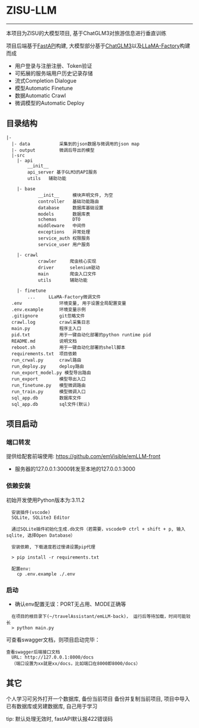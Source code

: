 # ZISU-LLM

---

本项目为ZISU的大模型项目, 基于ChatGLM3对旅游信息进行垂直训练

项目后端基于[FastAPI]("https://fastapi.tiangolo.com/zh/")构建, 大模型部分基于[ChatGLM3](https://github.com/THUDM/ChatGLM3)以及[LLaMA-Factory]("https://github.com/hiyouga/LLaMA-Factory")构建而成

- 用户登录与注册注册、Token验证
- 可拓展的服务端用户历史记录存储
- 流式Completion Dialogue
- 模型Automatic Finetune
- 数据Automatic Crawl
- 微调模型的Automatic Deploy




## 目录结构
```
|-
  |- data			采集到的json数据与微调用的json map
  |- output			微调后导出的模型
  |-src
  	|- api
		__init__
		api_server 基于GLM3的API服务
		utils	辅助功能

  	|- base
	        __init__     模块声明文件, 为空
	        controller   基础功能路由
	        database     数据库基础设置
	        models       数据库表
	        schemas      DTO
	        middleware   中间件
	        exceptions   异常处理
	        service_auth 权限服务
	        service_user 用户服务

	|- crawl
	    	crawler		爬虫核心实现
	    	driver		selenium驱动
	    	main		爬虫入口文件
	    	utils		辅助功能

	|- finetune
		...		LLaMA-Factory微调文件
  .env              环境变量, 用于设置全局配置变量
  .env.example      环境变量示例
  .gitignore        git忽略文件
  crawl.log			crawl采集日志
  main.py           程序主入口
  pid.txt			用于一键自动化部署的python runtime pid
  README.md         说明文档
  reboot.sh			用于一键自动化部署的shell脚本
  requirements.txt  项目依赖
  run_crwal.py		crawl路由
  run_deploy.py		deploy路由
  run_export_model.py 模型导出路由
  run_export		模型导出入口
  run_finetune.py	模型微调路由
  run_train.py		模型微调入口
  sql_app.db        数据库文件
  sql_app.db		sql文件(默认)
```

## 项目启动

### 端口转发

提供给配套前端使用: https://github.com/emVisible/emLLM-front

- 服务器的127.0.0.1:3000转发至本地的127.0.0.1:3000



### 依赖安装

初始开发使用Python版本为:3.11.2

```
  安装插件(vscode)
  SQLite, SQLite3 Editor 
  
  通过SQLite插件初始化生成.db文件（若需要，vscode中 ctrl + shift + p, 输入sqlite, 选择Open Database） 
```

```
  安装依赖, 下载速度若过慢请设置pip代理
  
  > pip install -r requirements.txt
```

```
  配置env:
  	cp .env.example ./.env
```



### 启动

* 确认env配置无误：PORT无占用、MODE正确等

```
  在项目的根目录下(~/travelAssistant/emLLM-back)， 运行后等待加载，时间可能较长
  > python main.py
```

可查看swagger文档，则项目启动完毕：

```
查看swagger后端接口文档
  URL: http://127.0.0.1:8000/docs 
  （端口设置为xx就是xx/docs，比如端口在8000即8000/docs）
```



## 其它

个人学习可另外打开一个数据库, 备份当前项目
备份并复制当前项目, 项目中导入已有数据库或另建数据库, 自己用于学习

tip: 默认处理无效时, fastAPI默认报422错误码
